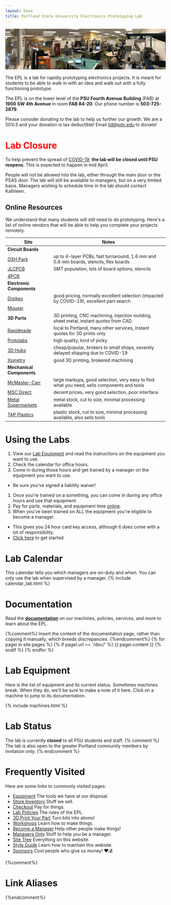 ```yaml
---
layout: base
title: Portland State University Electronics Prototyping Lab
---
```


![The EPL](/images/lab_pano_2019.png)

The EPL is a lab for rapidly prototyping electronics projects.
It is meant for students to be able to walk in with an idea and walk out with a fully functioning prototype.

The EPL is on the lower level of the **PSU Fourth Avenue Building** (FAB) at **1900 SW 4th Avenue** in room **FAB 84-20**.
Our phone number is **503-725-2879**.

Please consider donating to the lab to help us further our growth.
We are a 501c3 and your donation is tax deductible! Email [lid@pdx.edu](mailto:lid@pdx.edu) to donate!

# <font color="red">Lab Closure</font>
To help prevent the spread of [COVID-19], __the lab will be closed until PSU reopens__. 
This is expected to happen in mid April.

People will not be allowed into the lab, either through the main door or the PSAS door.
The lab will still be available to managers, but on a very limited basis.
Managers wishing to schedule time in the lab should contact Kathleen.

## Online Resources
We understand that many students will still need to do prototyping. 
Here's a list of online vendors that will be able to help you complete your projects remotely.

| Site | Notes
| ---- | -----
| __Circuit Boards__ | 
| [OSH Park] | up to 4-layer PCBs, fast turnaround, 1.6 mm and 0.8 mm boards, stencils, flex boards
| [JLCPCB] | SMT population, lots of board options, stencils
| [4PCB] | 
| __Electronic Components__ | 
| [Digikey] | good pricing, normally excellent selection (impacted by COVID-19), excellent part search
| [Mouser] | 
| __3D Parts__ | 3D printing, CNC machining, injection molding, sheet metal, instant quotes from CAD
| [Rapidmade] | local to Portland, many other services, instant quotes for 3D prints only
| [Protolabs] | high quality, kind of picky
| [3D Hubs] | cheap/popular, brokers to small shops, severely delayed shipping due to COVID-19
| [Xometry] | good 3D printing, brokered machining
| __Mechanical Components__ |
| [McMaster-Carr] | large markups, good selection, very easy to find what you need, sells components and tools
| [MSC Direct] | decent prices, very good selection, poor interface
| [Metal Supermarkets] | metal stock, cut to size, minimal processing available
| [TAP Plastics] | plastic stock, cut to size, minimal processing available, also sells tools

# Using the Labs
1. View our [Lab Equipment](/doc/equip) and read the instructions on the equipment you want to use.
1. Check the calendar for office hours.
1. Come in during those hours and get trained by a manager on the equipment you want to use.
  - Be sure you've signed a liability waiver!
1. Once you're trained on a something, you can come in during any office hours and use that equipment.
1. Pay for parts, materials, and equipment time [online][checkout].
1. When you've been trained on ALL the equipment you're eligible to become a manager.
  - This gives you 24 hour card key access, although it does come with a lot of responsibility.
  - [Click here][Become a Manager] to get started.

# Lab Calendar
This calendar tells you which managers are on-duty and when.
You can only use the lab when supervised by a manager.
{% include calendar_lab.html %}

# Documentation
Read the [**documentation**](doc) on our machines, policies, services, and more to learn about the EPL.

{%comment%}
Insert the content of the documentation page,
rather than copying it manually, which breeds discrepancies.
{%endcomment%}
{% for pagei in site.pages %}
 {% if pagei.url == '/doc/' %}
  {{ pagei.content }}
 {% endif %}
{% endfor %}



# Lab Equipment
Here is the list of equipment and its current status. Sometimes machines
break. When they do, we'll be sure to make a note of it here.
Click on a machine to jump to its documentation.

{% include machines.html %}

# Lab Status
The lab is currently __closed__ to all PSU students and staff. 
{% comment %}
The lab is also open to the greater Portland community members by invitation only.
{% endcomment %}

# Frequently Visited
Here are some links to commonly visited pages:
- [Equipment]
  The tools we have at our disposal.
- [Store Inventory][inventory]
  Stuff we sell.
- [Checkout]
  Pay for things.
- [Lab Policies]
  The rules of the EPL.
- [3D Print Your Part]
  Turn bits into atoms!
- [Workshops]
  Learn how to make things.
- [Become a Manager]
  Help other people make things!
- [Managers Only][manager repo]
  Stuff to help you be a manager.
- [Site Tree][tree]
  Everything on this website.
- [Style Guide][style]
  Learn how to maintain this website.
- [Sponsors]
  Cool people who give us money! ❤️💰

{%comment%}
# Link Aliases
{%endcomment%}

[manager repo]: https://github.com/psu-epl/epl-managers-private/wiki
[Equipment]: doc/equip
[Circuit Store and Lockers]: doc/store
[Lab Policies]: doc/policies
[RF Chamber]: doc/equip/testing/RF-Chamber
[3D Print Your Part]: doc/equip/printer
[Workshops]: https://www.eventbrite.com/o/portland-state-university-electronics-prototyping-lab-epl-11381470478
[Become a Manager]: doc/policies/Becoming-an-E.P.L.-Manager
[Sponsors]: doc/policies/Sponsors
[checkout]: https://commerce.cashnet.com/ecei
[donate]: https://cconn.foundation.pdx.edu/ccon/new_gift.do?action=newGift&giving_page_id=240
[Eventbrite]: https://www.eventbrite.com/o/portland-state-university-electronics-prototyping-lab-epl-11381470478
[inventory]: https://docs.google.com/spreadsheets/d/e/2PACX-1vRctTWgzjjFlbtDmUZ98G7og6jb6IJ1X1vd8zwDnGen3mGZxCVO0T1Jp2Iw2ze2l4Bet2ey2GKlb9wB/pubhtml
[tree]: /siteTree
[style]: /doc/contributing
[OSH Park]: https://oshpark.com/
[JLCPCB]: https://jlcpcb.com/
[4PCB]: https://www.4pcb.com/pcb-student-discount.html
[Rapidmade]: https://www.rapidmade.com/
[3D Hubs]: https://www.3dhubs.com/
[Protolabs]: https://www.protolabs.com/
[Xometry]: https://www.xometry.com/
[Digikey]: https://www.digikey.com/
[McMaster-Carr]: https://www.mcmaster.com/
[MSC Direct]: https://www.mscdirect.com/
[Metal Supermarkets]: https://ecommerce.metalsupermarkets.com/MSC-Home.aspx
[TAP Plastics]: https://www.tapplastics.com/
[Mouser]: https://www.mouser.com/
[COVID-19]: https://www.cdc.gov/coronavirus/2019-ncov/about/index.html
